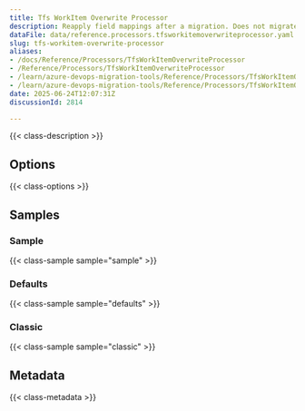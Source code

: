 ```yaml
---
title: Tfs WorkItem Overwrite Processor
description: Reapply field mappings after a migration. Does not migrate Work Items, only reapplies changes to field mappings.
dataFile: data/reference.processors.tfsworkitemoverwriteprocessor.yaml
slug: tfs-workitem-overwrite-processor
aliases:
- /docs/Reference/Processors/TfsWorkItemOverwriteProcessor
- /Reference/Processors/TfsWorkItemOverwriteProcessor
- /learn/azure-devops-migration-tools/Reference/Processors/TfsWorkItemOverwriteProcessor
- /learn/azure-devops-migration-tools/Reference/Processors/TfsWorkItemOverwriteProcessor/index.md
date: 2025-06-24T12:07:31Z
discussionId: 2814

---
```

{{< class-description >}}

## Options

{{< class-options >}}

## Samples

### Sample

{{< class-sample sample="sample" >}}

### Defaults

{{< class-sample sample="defaults" >}}

### Classic

{{< class-sample sample="classic" >}}

## Metadata

{{< class-metadata >}}
